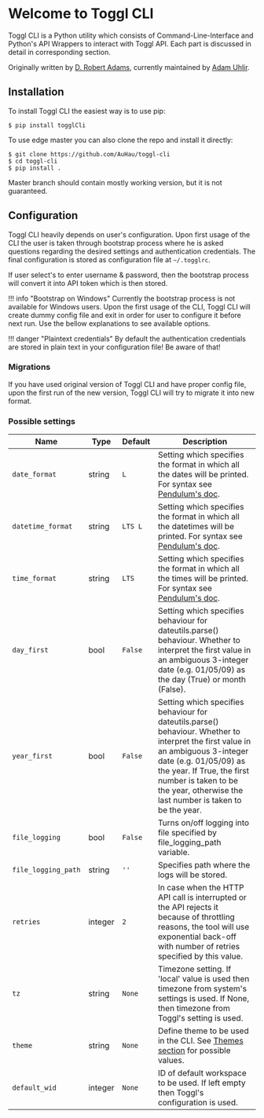 # Welcome to Toggl CLI

Toggl CLI is a Python utility which consists of Command-Line-Interface and Python's API Wrappers to interact with Toggl API.
Each part is discussed in detail in corresponding section.   

Originally written by [D. Robert Adams](https://github.com/drobertadams), currently maintained by [Adam Uhlir](https://github.com/AuHau).

## Installation

To install Toggl CLI the easiest way is to use pip:

```shell
$ pip install togglCli
```

To use edge master you can also clone the repo and install it directly:
```shell
$ git clone https://github.com/AuHau/toggl-cli
$ cd toggl-cli
$ pip install .
```

Master branch should contain mostly working version, but it is not guaranteed.

## Configuration

Toggl CLI heavily depends on user's configuration. Upon first usage of the CLI the user is taken through bootstrap
process where he is asked questions regarding the desired settings and authentication credentials. The final configuration is
stored as configuration file at `~/.togglrc`.

If user select's to enter username & password, then the bootstrap process will convert it into API token which is then
stored.

!!! info "Bootstrap on Windows"
    Currently the bootstrap process is not available for Windows users. Upon the first usage of the CLI, Toggl CLI will
    create dummy config file and exit in order for user to configure it before next run. Use the bellow explanations
    to see available options. 

!!! danger "Plaintext credentials"
    By default the authentication credentials are stored in plain text in your configuration file! Be aware of that!

### Migrations

If you have used original version of Toggl CLI and have proper config file, upon the first run of the new version, Toggl
CLI will try to migrate it into new format.

### Possible settings

| Name | Type | Default | Description |
| --------------|---------- |---------- | ------- |
| `date_format` | string | `L` | Setting which specifies the format in which all the dates will be printed. For syntax see [Pendulum's doc](https://pendulum.eustace.io/docs/#tokens). |
| `datetime_format` | string | `LTS L` | Setting which specifies the format in which all the datetimes will be printed. For syntax see [Pendulum's doc](https://pendulum.eustace.io/docs/#tokens). |
| `time_format` | string | `LTS` | Setting which specifies the format in which all the times will be printed. For syntax see [Pendulum's doc](https://pendulum.eustace.io/docs/#tokens). |
| `day_first` | bool | `False` | Setting which specifies behaviour for dateutils.parse() behaviour. Whether to interpret the first value in an ambiguous 3-integer date (e.g. 01/05/09) as the day (True) or month (False). |
| `year_first` | bool | `False` | Setting which specifies behaviour for dateutils.parse() behaviour. Whether to interpret the first value in an ambiguous 3-integer date (e.g. 01/05/09) as the year. If True, the first number is taken to be the year, otherwise the last number is taken to be the year. |
| `file_logging` | bool | `False` | Turns on/off logging into file specified by file_logging_path variable. |
| `file_logging_path` | string | `''` | Specifies path where the logs will be stored. |
| `retries` | integer | `2` | In case when the HTTP API call is interrupted or the API rejects it because of throttling reasons, the tool will use exponential back-off with number of retries specified by this value. |
| `tz` | string | `None` | Timezone setting. If 'local' value is used then timezone from system's settings is used. If None, then timezone from Toggl's setting is used. |
| `theme` | string | `None` | Define theme to be used in the CLI. See [Themes section](cli.md#themes) for possible values.
| `default_wid` | integer | `None` | ID of default workspace to be used. If left empty then Toggl's configuration is used. |




